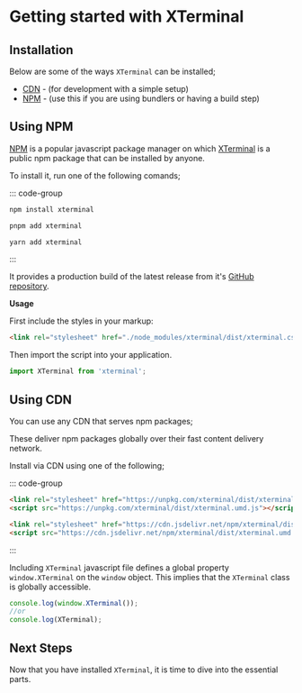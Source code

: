 # Getting started with XTerminal

## Installation

Below are some of the ways `XTerminal` can be installed;

- [CDN](./installation.md#using-cdn) - (for development with a simple setup)
- [NPM](./installation.md#using-npm) - (use this if you are using bundlers or having a build step)

## Using NPM

[NPM](https://npmjs.org) is a popular javascript package manager on which [XTerminal](https://npmjs.org/xterminal) is a public npm package that can be installed by anyone.

To install it, run one of the following comands;

::: code-group

```sh [npm]
npm install xterminal
```

```sh [pnpm]
pnpm add xterminal
```

```sh [yarn]
yarn add xterminal
```

:::

It provides a production build of the latest release from it's [GitHub repository](https://github.com/henryhale/xterminal/).

**Usage**

First include the styles in your markup:

```html
<link rel="stylesheet" href="./node_modules/xterminal/dist/xterminal.css">
```

Then import the script into your application.

```js
import XTerminal from 'xterminal';
```

## Using CDN

You can use any CDN that serves npm packages;

These deliver npm packages globally over their fast content delivery network.

Install via CDN using one of the following;

::: code-group

```html [unpkg]
<link rel="stylesheet" href="https://unpkg.com/xterminal/dist/xterminal.css">
<script src="https://unpkg.com/xterminal/dist/xterminal.umd.js"></script>
```

```html [jsdelivr]
<link rel="stylesheet" href="https://cdn.jsdelivr.net/npm/xterminal/dist/xterminal.css">
<script src="https://cdn.jsdelivr.net/npm/xterminal/dist/xterminal.umd.js"></script>
```

:::

Including `XTerminal` javascript file defines a global property `window.XTerminal` on the `window` object. This implies that the `XTerminal` class is globally accessible. 

```js
console.log(window.XTerminal());
//or
console.log(XTerminal);
```

## Next Steps

Now that you have installed `XTerminal`, it is time to dive into the essential parts.
